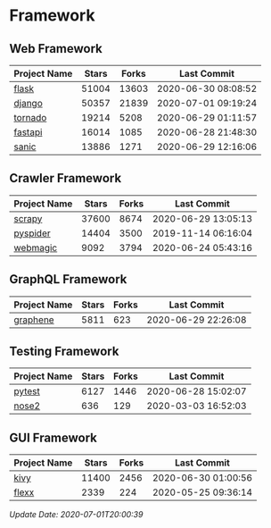 # Framework

## Web Framework

| Project Name | Stars | Forks | Last Commit |
| ------------ | ----- | ----- | ----------- |
| [flask](https://github.com/pallets/flask) | 51004 | 13603 | 2020-06-30 08:08:52 |
| [django](https://github.com/django/django) | 50357 | 21839 | 2020-07-01 09:19:24 |
| [tornado](https://github.com/tornadoweb/tornado) | 19214 | 5208 | 2020-06-29 01:11:57 |
| [fastapi](https://github.com/tiangolo/fastapi) | 16014 | 1085 | 2020-06-28 21:48:30 |
| [sanic](https://github.com/huge-success/sanic) | 13886 | 1271 | 2020-06-29 12:16:06 |

## Crawler Framework

| Project Name | Stars | Forks | Last Commit |
| ------------ | ----- | ----- | ----------- |
| [scrapy](https://github.com/scrapy/scrapy) | 37600 | 8674 | 2020-06-29 13:05:13 |
| [pyspider](https://github.com/binux/pyspider) | 14404 | 3500 | 2019-11-14 06:16:04 |
| [webmagic](https://github.com/code4craft/webmagic) | 9092 | 3794 | 2020-06-24 05:43:16 |

## GraphQL Framework

| Project Name | Stars | Forks | Last Commit |
| ------------ | ----- | ----- | ----------- |
| [graphene](https://github.com/graphql-python/graphene) | 5811 | 623 | 2020-06-29 22:26:08 |

## Testing Framework

| Project Name | Stars | Forks | Last Commit |
| ------------ | ----- | ----- | ----------- |
| [pytest](https://github.com/pytest-dev/pytest) | 6127 | 1446 | 2020-06-28 15:02:07 |
| [nose2](https://github.com/nose-devs/nose2) | 636 | 129 | 2020-03-03 16:52:03 |

## GUI Framework

| Project Name | Stars | Forks | Last Commit |
| ------------ | ----- | ----- | ----------- |
| [kivy](https://github.com/kivy/kivy) | 11400 | 2456 | 2020-06-30 01:00:56 |
| [flexx](https://github.com/flexxui/flexx) | 2339 | 224 | 2020-05-25 09:36:14 |

*Update Date: 2020-07-01T20:00:39*